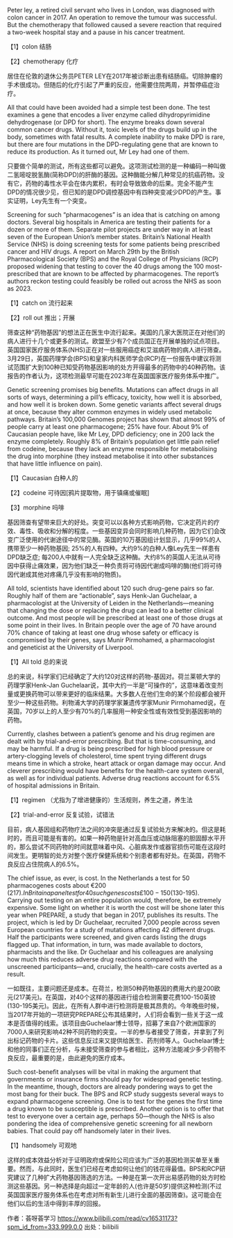 Peter ley, a retired civil servant who lives in London, was diagnosed with colon cancer in 2017. An operation to remove the tumour was successful. But the chemotherapy that followed caused a severe reaction that required a two-week hospital stay and a pause in his cancer treatment.



【1】colon 结肠

【2】chemotherapy 化疗

居住在伦敦的退休公务员PETER LEY在2017年被诊断出患有结肠癌。切除肿瘤的手术很成功。但随后的化疗引起了严重的反应，他需要住院两周，并暂停癌症治疗。





All that could have been avoided had a simple test been done. The test examines a gene that encodes a liver enzyme called dihydropyrimidine dehydrogenase (or DPD for short). The enzyme breaks down several common cancer drugs. Without it, toxic levels of the drugs build up in the body, sometimes with fatal results. A complete inability to make DPD is rare, but there are four mutations in the DPD-regulating gene that are known to reduce its production. As it turned out, Mr Ley had one of them.



只要做个简单的测试，所有这些都可以避免。这项测试检测的是一种编码一种叫做二氢嘧啶脱氢酶(简称DPD)的肝酶的基因。这种酶能分解几种常见的抗癌药物。没有它，药物的毒性水平会在体内累积，有时会导致致命的后果。完全不能产生DPD的情况很少见，但已知的是DPD调控基因中有四种突变减少DPD的产生。事实证明，Ley先生有一个突变。





Screening for such “pharmacogenes” is an idea that is catching on among doctors. Several big hospitals in America are testing their patients for a dozen or more of them. Separate pilot projects are under way in at least seven of the European Union’s member states. Britain’s National Health Service (NHS) is doing screening tests for some patients being prescribed cancer and HIV drugs. A report on March 29th by the British Pharmacological Society (BPS) and the Royal College of Physicians (RCP) proposed widening that testing to cover the 40 drugs among the 100 most-prescribed that are known to be affected by pharmacogenes. The report’s authors reckon testing could feasibly be rolled out across the NHS as soon as 2023.



【1】catch on 流行起来

【2】roll out 推出；开展

筛查这种“药物基因”的想法正在医生中流行起来。美国的几家大医院正在对他们的病人进行十几个或更多的测试。欧盟至少有7个成员国正在开展单独的试点项目。英国国家医疗服务体系(NHS)正在对一些服用癌症和艾滋病药物的病人进行筛查。3月29日，英国药理学会(BPS)和皇家内科医师学会(RCP)在一份报告中建议将测试范围扩大到100种已知受药物基因影响的处方开得最多的药物中的40种药物。该报告的作者认为，这项检测最早可能在2023年在英国国家医疗服务体系中推广。





Genetic screening promises big benefits. Mutations can affect drugs in all sorts of ways, determining a pill’s efficacy, toxicity, how well it is absorbed, and how well it is broken down. Some genetic variants affect several drugs at once, because they alter common enzymes in widely used metabolic pathways. Britain’s 100,000 Genomes project has shown that almost 99% of people carry at least one pharmacogene; 25% have four. About 9% of Caucasian people have, like Mr Ley, DPD deficiency; one in 200 lack the enzyme completely. Roughly 8% of Britain’s population get little pain relief from codeine, because they lack an enzyme responsible for metabolising the drug into morphine (they instead metabolise it into other substances that have little influence on pain).



【1】Caucasian 白种人的

【2】codeine 可待因[鸦片提取物，用于镇痛或催眠]

【3】morphine 吗啡

基因筛查有望带来巨大的好处。突变可以以各种方式影响药物，它决定药片的疗效、毒性、吸收和分解的程度。一些基因变异会同时影响几种药物，因为它们会改变广泛使用的代谢途径中的常见酶。英国的10万基因组计划显示，几乎99%的人携带至少一种药物基因; 25%的人有四种。大约9%的白种人像Ley先生一样患有DPD缺乏症; 每200人中就有一人完全缺乏这种酶。大约8%的英国人无法从可待因中获得止痛效果，因为他们缺乏一种负责将可待因代谢成吗啡的酶(他们将可待因代谢成其他对疼痛几乎没有影响的物质)。





All told, scientists have identified about 120 such drug-gene pairs so far. Roughly half of them are “actionable”, says Henk-Jan Guchelaar, a pharmacologist at the University of Leiden in the Netherlands—meaning that changing the dose or replacing the drug can lead to a better clinical outcome. And most people will be prescribed at least one of those drugs at some point in their lives. In Britain people over the age of 70 have around 70% chance of taking at least one drug whose safety or efficacy is compromised by their genes, says Munir Pirmohamed, a pharmacologist and geneticist at the University of Liverpool.



【1】All told 总的来说

总的来说，科学家们已经确定了大约120对这样的药物-基因对。荷兰莱顿大学的药理学家Henk-Jan Guchelaar说，其中大约一半是“可操作的”，这意味着改变剂量或更换药物可以带来更好的临床结果。大多数人在他们生命的某个阶段都会被开至少一种这些药物。利物浦大学的药理学家兼遗传学家Munir Pirmohamed说，在英国，70岁以上的人至少有70%的几率服用一种安全性或有效性受到基因影响的药物。





Currently, clashes between a patient’s genome and his drug regimen are dealt with by trial-and-error prescribing. But that is time-consuming, and may be harmful. If a drug is being prescribed for high blood pressure or artery-clogging levels of cholesterol, time spent trying different drugs means time in which a stroke, heart attack or organ damage may occur. And cleverer prescribing would have benefits for the health-care system overall, as well as for individual patients. Adverse drug reactions account for 6.5% of hospital admissions in Britain.



【1】regimen （尤指为了增进健康的）生活规则，养生之道，养生法

【2】trial-and-error 反复试验，试错法

目前，病人基因组和药物疗法之间的冲突是通过反复试验处方来解决的。但这是耗时的，而且可能是有害的。如果一种药物是针对高血压或动脉阻塞的胆固醇水平开的，那么尝试不同药物的时间就意味着中风、心脏病发作或器官损伤可能在这段时间发生。更明智的处方对整个医疗保健系统和个别患者都有好处。在英国，药物不良反应占住院病人的6.5%。





The chief issue, as ever, is cost. In the Netherlands a test for 50 pharmacogenes costs about €200 ($217). In Britain a panel test for 40 such genes costs £100-150 ($130-195). Carrying out testing on an entire population would, therefore, be extremely expensive. Some light on whether it is worth the cost will be shone later this year when PREPARE, a study that began in 2017, publishes its results. The project, which is led by Dr Guchelaar, recruited 7,000 people across seven European countries for a study of mutations affecting 42 different drugs. Half the participants were screened, and given cards listing the drugs flagged up. That information, in turn, was made available to doctors, pharmacists and the like. Dr Guchelaar and his colleagues are analysing how much this reduces adverse drug reactions compared with the unscreened participants—and, crucially, the health-care costs averted as a result.



一如既往，主要问题还是成本。在荷兰，检测50种药物基因的费用大约是200欧元(217美元)。在英国，对40个这样的基因进行组合检测需要花费100-150英镑(130-195美元)。因此，在所有人群中进行检测将是极其昂贵的。今年晚些时候，当2017年开始的一项研究PREPARE公布其结果时，人们将会看到一些关于这一成本是否值得的线索。该项目由Guchelaar博士领导，招募了来自7个欧洲国家的7000人来研究影响42种不同药物的突变。一半的参与者接受了筛查，并拿到了列出标记药物的卡片。这些信息反过来又提供给医生、药剂师等人。Guchelaar博士和他的同事们正在分析，与未接受筛查的参与者相比，这种方法能减少多少药物不良反应，最重要的是，由此避免的医疗成本。





Such cost-benefit analyses will be vital in making the argument that governments or insurance firms should pay for widespread genetic testing. In the meantime, though, doctors are already pondering ways to get the most bang for their buck. The BPS and RCP study suggests several ways to expand pharmacogene screening. One is to test for the genes the first time a drug known to be susceptible is prescribed. Another option is to offer that test to everyone over a certain age, perhaps 50—though the NHS is also pondering the idea of comprehensive genetic screening for all newborn babies. That could pay off handsomely later in their lives.



【1】handsomely 可观地

这样的成本效益分析对于证明政府或保险公司应该为广泛的基因检测买单至关重要。然而，与此同时，医生们已经在考虑如何让他们的钱花得最值。BPS和RCP研究建议了几种扩大药物基因筛选的方法。一种是在第一次开出易感药物的处方时检测这些基因。另一种选择是向超过一定年龄的人(也许是50岁)提供这种检测(不过英国国家医疗服务体系也在考虑对所有新生儿进行全面的基因筛查)。这可能会在他们以后的生活中得到丰厚的回报。

作者：荟呀荟学习 https://www.bilibili.com/read/cv16531173?spm_id_from=333.999.0.0 出处：bilibili